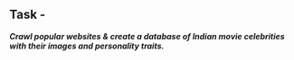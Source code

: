 ## Task -
**_Crawl popular websites & create a database of Indian movie celebrities with their images and personality traits._**
